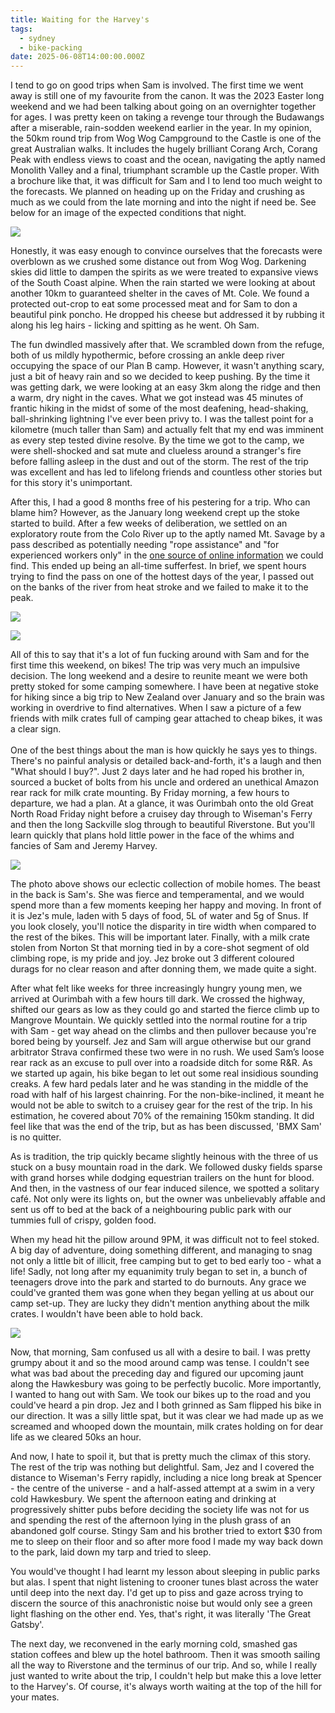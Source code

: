 ```yaml
---
title: Waiting for the Harvey's
tags:
  - sydney
  - bike-packing
date: 2025-06-08T14:00:00.000Z
---
```


I tend to go on good trips when Sam is involved. The first time we went away is still one of my favourite from the canon. It was the 2023 Easter long weekend and we had been talking about going on an overnighter together for ages. I was pretty keen on taking a revenge tour through the Budawangs after a miserable, rain-sodden weekend earlier in the year. In my opinion, the 50km round trip from Wog Wog Campground to the Castle is one of the great Australian walks. It includes the hugely brilliant Corang Arch, Corang Peak with endless views to coast and the ocean, navigating the aptly named Monolith Valley and a final, triumphant scramble up the Castle proper. With a brochure like that, it was difficult for Sam and I to lend too much weight to the forecasts. We planned on heading up on the Friday and crushing as much as we could from the late morning and into the night if need be. See below for an image of the expected conditions that night.

![](/weather.jpg)

Honestly, it was easy enough to convince ourselves that the forecasts were overblown as we crushed some distance out from Wog Wog. Darkening skies did little to dampen the spirits as we were treated to expansive views of the South Coast alpine. When the rain started we were looking at about another 10km to guaranteed shelter in the caves of Mt. Cole. We found a protected out-crop to eat some processed meat and for Sam to don a beautiful pink poncho. He dropped his cheese but addressed it by rubbing it along his leg hairs - licking and spitting as he went. Oh Sam.

The fun dwindled massively after that. We scrambled down from the refuge, both of us mildly hypothermic, before crossing an ankle deep river occupying the space of our Plan B camp. However, it wasn't anything scary, just a bit of heavy rain and so we decided to keep pushing. By the time it was getting dark, we were looking at an easy 3km along the ridge and then a warm, dry night in the caves. What we got instead was 45 minutes of frantic hiking in the midst of some of the most deafening, head-shaking, ball-shrinking lightning I've ever been privy to. I was the tallest point for a kilometre (much taller than Sam) and actually felt that my end was imminent as every step tested divine resolve. By the time we got to the camp, we were shell-shocked and sat mute and clueless around a stranger's fire before falling asleep in the dust and out of the storm. The rest of the trip was excellent and has led to lifelong friends and countless other stories but for this story it's unimportant.

After this, I had a good 8 months free of his pestering for a trip. Who can blame him? However, as the January long weekend crept up the stoke started to build. After a few weeks of deliberation, we settled on an exploratory route from the Colo River up to the aptly named Mt. Savage by a pass described as potentially needing "rope assistance" and "for experienced workers only" in the [one source of online information](https://fatcanyoners.org/wp-content/uploads/2011/07/Colo-River-Passes-and-Routes-Final.pdf) we could find. This ended up being an all-time sufferfest. In brief, we spent hours trying to find the pass on one of the hottest days of the year, I passed out on the banks of the river from heat stroke and we failed to make it to the peak.

![](/IMG_6037.jpg)

![](/IMG_7153.jpg)

All of this to say that it's a lot of fun fucking around with Sam and for the first time this weekend, on bikes! The trip was very much an impulsive decision. The long weekend and a desire to reunite meant we were both pretty stoked for some camping somewhere. I have been at negative stoke for hiking since a big trip to New Zealand over January and so the brain was working in overdrive to find alternatives. When I saw a picture of a few friends with milk crates full of camping gear attached to cheap bikes, it was a clear sign. \
\
One of the best things about the man is how quickly he says yes to things. There's no painful analysis or detailed back-and-forth, it's a laugh and then "What should I buy?". Just 2 days later and he had roped his brother in, sourced a bucket of bolts from his uncle and ordered an unethical Amazon rear rack for milk crate mounting. By Friday morning, a few hours to departure, we had a plan. At a glance, it was Ourimbah onto the old Great North Road Friday night before a cruisey day through to Wiseman's Ferry and then the long Sackville slog through to beautiful Riverstone. But you'll learn quickly that plans hold little power in the face of the whims and fancies of Sam and Jeremy Harvey.

![](/1850e594158fb9bef1c5712c7ee37526.JPEG)

The photo above shows our eclectic collection of mobile homes. The beast in the back is Sam's. She was fierce and temperamental, and we would spend more than a few moments keeping her happy and moving. In front of it is Jez's mule, laden with 5 days of food, 5L of water and 5g of Snus. If you look closely, you'll notice the disparity in tire width when compared to the rest of the bikes. This will be important later. Finally, with a milk crate stolen from Norton St that morning tied in by a core-shot segment of old climbing rope, is my pride and joy. Jez broke out 3 different coloured durags for no clear reason and after donning them, we made quite a sight.

After what felt like weeks for three increasingly hungry young men, we arrived at Ourimbah with a few hours till dark. We crossed the highway, shifted our gears as low as they could go and started the fierce climb up to Mangrove Mountain. We quickly settled into the normal routine for a trip with Sam - get way ahead on the climbs and then pullover because you're bored being by yourself. Jez and Sam will argue otherwise but our grand arbitrator Strava confirmed these two were in no rush.   We used Sam’s loose rear rack as an excuse to pull over into a roadside ditch for some R\&R. As we started up again, his bike began to let out some real insidious sounding creaks. A few hard pedals later and he was standing in the middle of the road with half of his largest chainring. For the non-bike-inclined, it meant he would not be able to switch to a cruisey gear for the rest of the trip. In his estimation, he covered about 70% of the remaining 150km standing. It did feel like that was the end of the trip, but as has been discussed, 'BMX Sam' is no quitter. 

As is tradition, the trip quickly became slightly heinous with the three of us stuck on a busy mountain road in the dark. We followed dusky fields sparse with grand horses while dodging equestrian trailers on the hunt for blood. And then, in the vastness of our fear induced silence, we spotted a solitary café. Not only were its lights on, but the owner was unbelievably affable and sent us off to bed at the back of a neighbouring public park with our tummies full of crispy, golden food.

When my head hit the pillow around 9PM, it was difficult not to feel stoked. A big day of adventure, doing something different, and managing to snag not only a little bit of illicit, free camping but to get to bed early too - what a life! Sadly, not long after my equanimity truly began to set in, a bunch of teenagers drove into the park and started to do burnouts. Any grace we could've granted them was gone when they began yelling at us about our camp set-up. They are lucky they didn't mention anything about the milk crates. I wouldn't have been able to hold back.

![](/IMG_3787.jpg)

Now, that morning, Sam confused us all with a desire to bail. I was pretty grumpy about it and so the mood around camp was tense. I couldn't see what was bad about the preceding day and figured our upcoming jaunt along the Hawkesbury was going to be perfectly bucolic. More importantly, I wanted to hang out with Sam. We took our bikes up to the road and you could've heard a pin drop. Jez and I both grinned as Sam flipped his bike in our direction. It was a silly little spat, but it was clear we had made up as we screamed and whooped down the mountain, milk crates holding on for dear life as we cleared 50ks an hour. 

And now, I hate to spoil it, but that is pretty much the climax of this story. The rest of the trip was nothing but delightful. Sam, Jez and I covered the distance to Wiseman's Ferry rapidly, including a nice long break at Spencer - the centre of the universe - and a half-assed attempt at a swim in a very cold Hawkesbury. We spent the afternoon eating and drinking at progressively shitter pubs before deciding the society life was not for us and spending the rest of the afternoon lying in the plush grass of an abandoned golf course. Stingy Sam and his brother tried to extort $30 from me to sleep on their floor and so after more food I made my way back down to the park, laid down my tarp and tried to sleep. 

You would've thought I had learnt my lesson about sleeping in public parks but alas. I spent that night listening to crooner tunes blast across the water until deep into the next day. I'd get up to piss and gaze across trying to discern the source of this anachronistic noise but would only see a green light flashing on the other end. Yes, that's right, it was literally 'The Great Gatsby'. 

The next day, we reconvened in the early morning cold, smashed gas station coffees and blew up the hotel bathroom. Then it was smooth sailing all the way to Riverstone and the terminus of our trip. And so, while I really just wanted to write about the trip, I couldn't help but make this a love letter to the Harvey's. Of course, it's always worth waiting at the top of the hill for your mates.
